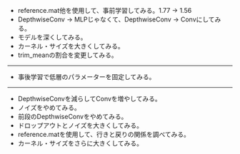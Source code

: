 * reference.mat他を使用して、事前学習してみる。1.77 -> 1.56
* DepthwiseConv -> MLPじゃなくて、DepthwiseConv -> Convにしてみる。
* モデルを深くしてみる。
* カーネル・サイズを大きくしてみる。
* trim_meanの割合を変更してみる。

----

* 事後学習で低層のパラメーターを固定してみる。

----

* DepthwiseConvを減らしてConvを増やしてみる。
* ノイズをやめてみる。
* 前段のDepthwiseConvをやめてみる。
* ドロップアウトとノイズを大きくしてみる。
* reference.matを使用して、行きと戻りの関係を調べてみる。
* カーネル・サイズをさらに大きくしてみる。
